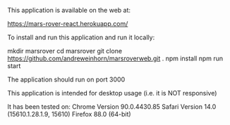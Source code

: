 This application is available on the web at:

https://mars-rover-react.herokuapp.com/

To install and run this application and run it locally:

mkdir marsrover
cd marsrover
git clone https://github.com/andreweinhorn/marsroverweb.git .
npm install
npm run start

The application should run on port 3000

This application is intended for desktop usage (i.e. it is NOT responsive)

It has been tested on:
Chrome  Version 90.0.4430.85
Safari  Version 14.0 (15610.1.28.1.9, 15610)
Firefox 88.0 (64-bit)
